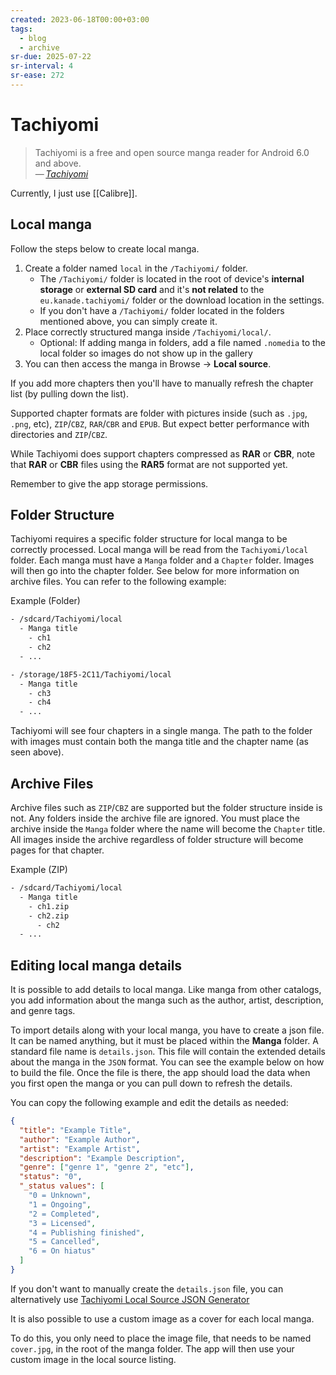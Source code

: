 ```yaml
---
created: 2023-06-18T00:00+03:00
tags:
  - blog
  - archive
sr-due: 2025-07-22
sr-interval: 4
sr-ease: 272
---
```


# Tachiyomi

> Tachiyomi is a free and open source manga reader for Android 6.0 and above.\
> — <cite>[Tachiyomi](https://tachiyomi.org/)</cite>

Currently, I just use [[Calibre]].

## Local manga

Follow the steps below to create local manga.

1. Create a folder named `local` in the `/Tachiyomi/` folder.
   - The `/Tachiyomi/` folder is located in the root of device's **internal storage** or **external SD card** and it's **not related** to the `eu.kanade.tachiyomi/` folder or the download location in the settings.
   - If you don't have a `/Tachiyomi/` folder located in the folders mentioned above, you can simply create it.
2. Place correctly structured manga inside `/Tachiyomi/local/`.
   - Optional: If adding manga in folders, add a file named `.nomedia` to the local folder so images do not show up in the gallery
3. You can then access the manga in Browse → **Local source**.

If you add more chapters then you'll have to manually refresh the chapter list (by pulling down the list).

Supported chapter formats are folder with pictures inside (such as `.jpg`, `.png`, etc), `ZIP`/`CBZ`, `RAR`/`CBR` and `EPUB`. But expect better performance with directories and `ZIP`/`CBZ`.

While Tachiyomi does support chapters compressed as **RAR** or **CBR**, note that **RAR** or **CBR** files using the **RAR5** format are not supported yet.

Remember to give the app storage permissions.

## Folder Structure

Tachiyomi requires a specific folder structure for local manga to be correctly processed. Local manga will be read from the `Tachiyomi/local` folder. Each manga must have a `Manga` folder and a `Chapter` folder. Images will then go into the chapter folder. See below for more information on archive files. You can refer to the following example:

Example (Folder)

```bash
- /sdcard/Tachiyomi/local
  - Manga title
    - ch1
    - ch2
  - ...

- /storage/18F5-2C11/Tachiyomi/local
  - Manga title
    - ch3
    - ch4
  - ...
```

Tachiyomi will see four chapters in a single manga. The path to the folder with images must contain both the manga title and the chapter name (as seen above).

## Archive Files

Archive files such as `ZIP`/`CBZ` are supported but the folder structure inside is not. Any folders inside the archive file are ignored. You must place the archive inside the `Manga` folder where the name will become the `Chapter` title. All images inside the archive regardless of folder structure will become pages for that chapter.

Example (ZIP)

```sh
- /sdcard/Tachiyomi/local
  - Manga title
    - ch1.zip
    - ch2.zip
      - ch2
  - ...
```

## Editing local manga details

It is possible to add details to local manga. Like manga from other catalogs, you add information about the manga such as the author, artist, description, and genre tags.

To import details along with your local manga, you have to create a json file. It can be named anything, but it must be placed within the **Manga** folder. A standard file name is `details.json`. This file will contain the extended details about the manga in the `JSON` format. You can see the example below on how to build the file. Once the file is there, the app should load the data when you first open the manga or you can pull down to refresh the details.

You can copy the following example and edit the details as needed:

```json
{
  "title": "Example Title",
  "author": "Example Author",
  "artist": "Example Artist",
  "description": "Example Description",
  "genre": ["genre 1", "genre 2", "etc"],
  "status": "0",
  "_status values": [
    "0 = Unknown",
    "1 = Ongoing",
    "2 = Completed",
    "3 = Licensed",
    "4 = Publishing finished",
    "5 = Cancelled",
    "6 = On hiatus"
  ]
}
```

If you don't want to manually create the `details.json` file, you can alternatively use [Tachiyomi Local Source JSON Generator](https://tachi-local.netlify.app/?utm_source=tachi-website&utm_medium=referral&utm_campaign=tachi-website)

It is also possible to use a custom image as a cover for each local manga.

To do this, you only need to place the image file, that needs to be named `cover.jpg`, in the root of the manga folder. The app will then use your custom image in the local source listing.
